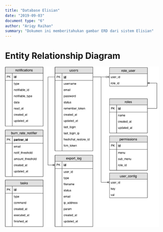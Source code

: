 ```yaml
---
title: "Database Elisian"
date: "2019-09-03"
document type: "6"
author: "Ariqy Raihan"
summary: "Dokumen ini memberitahukan gambar ERD dari sistem Elisian"
---
```


# Entity Relationship Diagram

![Entity Relationship Diagram](./images/elisian-erd.jpg)